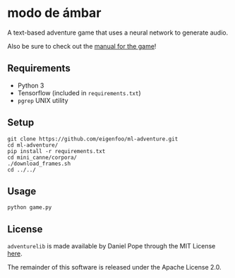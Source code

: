 # modo de ámbar

A text-based adventure game that uses a neural network to generate audio.

Also be sure to check out the [manual for the
game](https://github.com/eigenfoo/modo-de-ambar/blob/master/doc/manual.pdf)!

## Requirements

- Python 3
- Tensorflow (included in `requirements.txt`)
- `pgrep` UNIX utility

## Setup

```
git clone https://github.com/eigenfoo/ml-adventure.git
cd ml-adventure/
pip install -r requirements.txt
cd mini_canne/corpora/
./download_frames.sh
cd ../../
```

## Usage

```
python game.py
```

## License

`adventurelib` is made available by Daniel Pope through the MIT License
[here](https://github.com/lordmauve/adventurelib).

The remainder of this software is released under the Apache License 2.0.
